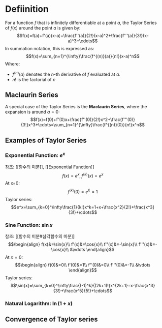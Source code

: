 # Defiinition
For a function $f$ that is infinitely differentiable at a point $a$, the Taylor Series of $f(x)$ around the point $a$ is given by:
$$f(x)=f(a)+f'(a)(x-a)+\frac{f''(a)}{2!}(x-a)^2+\frac{f'''(a)}{3!}(x-a)^3+\cdots$$
In summation notation, this is expressed as:
$$f(x)=\sum_{n=1}^{\infty}\frac{f^{(n)}(a)}{n!}(x-a)^n$$
Where:
- $f^{(n)}(a)$ denotes the $n$-th derivative of $f$ evaluated at $a$.
- $n!$ is the factorial of $n$

## Maclaurin Series
A special case of the Taylor Series is the **Maclaurin Series**, where the expansion is around $a=0$:
$$f(x)=f(0)+f'(0)x+\frac{f''(0)}{2!}x^2+\frac{f'''(0)}{3!}x^3+\cdots=\sum_{n=1}^{\infty}\frac{f^{(n)}(0)}{n!}x^n$$
## Examples of Taylor Series
### Exponential Function: $e^x$
참조: [[함수의 미분]], [[Exponential Function]]
$$f(x)=e^x, f^{(k)}(x)=e^x$$
At x=0:
$$f^{(k)}(0)=e^0=1$$
Taylor series:
$$e^x=\sum_{k=0}^\infty\frac{1}{k!}x^k=1+x+\frac{x^2}{2!}+\frac{x^3}{3!}+\cdots$$
### Sine Function: $\sin{x}$
참조: [[함수의 미분#삼각함수의 미분]]
$$\begin{align}
f(x)&=\sin{x}\\
f'(x)&=\cos{x}\\
f''(x)&=-\sin{x}\\
f'''(x)&=-\cos{x}\\
&\vdots
\end{align}$$
At $x=0$:
$$\begin{align}
f(0)&=0\\
f'(0)&=1\\
f''(0)&=0\\
f'''(0)&=-1\\
&\vdots
\end{align}$$
Taylor series:
$$\sin{x}=\sum_{k=0}^\infty\frac{(-1)^k}{(2k+1)!}x^{2k+1}=x-\frac{x^3}{3!}+\frac{x^5}{5!}+\cdots$$
### Natural Logarithm: $\ln({1+x})$
## Convergence of Taylor series
